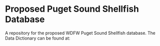 # Proposed Puget Sound Shellfish Database 

A repository for the proposed WDFW Puget Sound Shellfish database. The Data Dictionary can be found at: 
